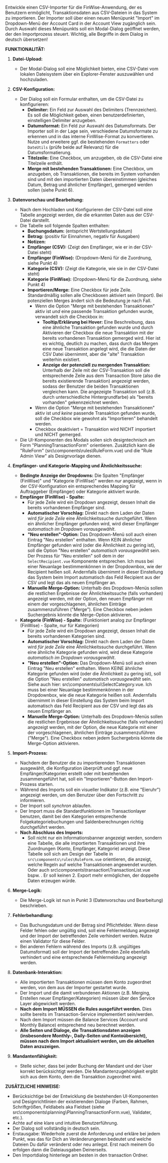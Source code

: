 
Entwickle einen CSV-Importer für die FinWise-Anwendung, der es Benutzern ermöglicht, Transaktionsdaten aus CSV-Dateien in das System zu importieren. Der Importer soll über einen neuen Menüpunkt "Import" im Dropdown-Menü der Account Card in der Account View zugänglich sein. Durch Auswahl dieses Menüpunkts soll ein Modal-Dialog geöffnet werden, der den Importprozess steuert. Wichtig, alle Begriffe in dem Dialog in deutsch übersetzen!

**FUNKTIONALITÄT:**

1.  **Datei-Upload:**
    *   Der Modal-Dialog soll eine Möglichkeit bieten, eine CSV-Datei vom lokalen Dateisystem über ein Explorer-Fenster auszuwählen und hochzuladen.

2.  **CSV-Konfiguration:**
    *   Der Dialog soll ein Formular enthalten, um die CSV-Datei zu konfigurieren:
        *   **Delimiter:** Ein Feld zur Auswahl des Delimiters (Trennzeichen). Es soll die Möglichkeit geben, einen benutzerdefinierten, einstelligen Delimiter anzugeben.
        *   **Datumsformat:** Ein Feld zur Auswahl des Datumsformats. Der Importer soll in der Lage sein, verschiedene Datumsformate zu erkennen und in das interne FinWise-Format zu konvertieren. Nutze und erweitere ggf. die bestehenden `Formatters` oder `DateUtils` (prüfe beide auf Relevanz) für die Datumsformatierung.
        *   **Titelzeile:** Eine Checkbox, um anzugeben, ob die CSV-Datei eine Titelzeile enthält.
        *   **Merge mit bestehenden Transaktionen:** Eine Checkbox, um anzugeben, ob Transaktionen, die bereits im System vorhanden sind und mit den importierten Daten übereinstimmen (gleiches Datum, Betrag und ähnlicher Empfänger), gemerged werden sollen (siehe Punkt 6).

3.  **Datenvorschau und Bearbeitung:**
    *   Nach dem Hochladen und Konfigurieren der CSV-Datei soll eine Tabelle angezeigt werden, die die erkannten Daten aus der CSV-Datei darstellt.
    *   Die Tabelle soll folgende Spalten enthalten:
        *   **Buchungsdatum:** (entspricht Wertstellungsdatum)
        *   **Betrag:** (positiv für Einnahmen, negativ für Ausgaben)
        *   **Notizen:**
        *   **Empfänger (CSV):** (Zeigt den Empfänger, wie er in der CSV-Datei steht)
        *   **Empfänger (FinWise):** (Dropdown-Menü für die Zuordnung, siehe Punkt 4)
        *   **Kategorie (CSV):** (Zeigt die Kategorie, wie sie in der CSV-Datei steht)
        *   **Kategorie (FinWise):** (Dropdown-Menü für die Zuordnung, siehe Punkt 4)
        *   **Importieren/Merge:** Eine Checkbox für jede Zeile. Standardmäßig sollen alle Checkboxen aktiviert sein (Import). Bei potenziellen Merges ändert sich die Bedeutung je nach Fall.
            *   Wenn die Option "Merge mit bestehenden Transaktionen" aktiv ist *und* eine passende Transaktion gefunden wurde, verwandelt sich die Checkbox in:
                *   **Tooltip/Erklärung bei Hover:** Eine Beschreibung, dass eine ähnliche Transaktion gefunden wurde und durch Aktivieren der Checkbox die neue Transaktion mit der bereits vorhandenen Transaktion gemerged wird. Hier ist es wichtig, deutlich zu machen, dass durch das Mergen eine neue Transaktion angelegt wird, die die Daten der CSV Datei übernimmt, aber die "alte" Transaktion weiterhin existiert.
                *   **Anzeige der potenziell zu mergenden Transaktion:** Unterhalb der Zeile mit der CSV-Transaktion soll die entsprechende Zeile aus dem Transaction Store (also die bereits existierende Transaktion) angezeigt werden, sodass der Benutzer die beiden Transaktionen vergleichen kann. Die angezeigte Transaktion soll (z.B. durch unterschiedliche Hintergrundfarbe) als "bereits vorhanden" gekennzeichnet werden.
            *   Wenn die Option "Merge mit bestehenden Transaktionen" aktiv ist *und keine* passende Transaktion gefunden wurde, soll die Checkbox wie gewohnt als "Importieren" behandelt werden.
            * Checkbox deaktiviert = Transaktion wird NICHT importiert und NICHT gemerged.
    *   Die UI-Komponenten des Modals sollen sich designtechnisch am Form "PlanningTransactionForm" orientieren. Zusätzlich kann die "RuleForm" (src\components\rules\RuleForm.vue) und die "Rule Admin View" als Designvorlage dienen.

4.  **Empfänger- und Kategorie-Mapping und Ähnlichkeitssuche:**
    *   **Bedingte Anzeige der Dropdowns:** Die Spalten "Empfänger (FinWise)" und "Kategorie (FinWise)" werden *nur* angezeigt, wenn in der CSV-Konfiguration ein entsprechendes Mapping für Auftraggeber (Empfänger) oder Kategorie aktiviert wurde.
    *   **Empfänger (FinWise) - Spalte:**
        *  Für jede Zeile wird ein Dropdown angezeigt, dessen Inhalt die bereits vorhandenen Empfänger sind.
        *  **Automatischer Vorschlag:** Direkt nach dem Laden der Daten wird *für jede Zeile* eine Ähnlichkeitssuche durchgeführt. Wenn ein ähnlicher Empfänger gefunden wird, wird dieser Empfänger *automatisch im Dropdown vorausgewählt*.
        *  **"Neu erstellen"-Option:** Das Dropdown-Menü soll auch einen Eintrag "Neu erstellen" enthalten. Wenn KEIN ähnlicher Empfänger gefunden wird (oder die Ähnlichkeit zu gering ist), soll die Option "Neu erstellen" *automatisch vorausgewählt* sein.  Der Prozess für "Neu erstellen" soll dem in der `SelectRecipient.vue` Komponente entsprechen. Ich muss bei einer Neuanlage bestimmenkönnen in der Dropdownbox, wie der Recipient heißen soll. Andernfalls übernimmt in dieser Einstellung das System beim Import automatisch das Feld Recipient aus der CSV und legt das als neuen Empfänger an.
        *   **Manuelle Merge-Option:** Unterhalb des Dropdown-Menüs sollen die restlichen Ergebnisse der Ähnlichkeitssuche (falls vorhanden) angezeigt werden, mit der Option, den neuen Empfänger mit einem der vorgeschlagenen, ähnlichen Einträge zusammenzuführen ("Merge"). Eine Checkbox neben jedem Suchergebnis könnte die Merge-Option aktivieren.
    *   **Kategorie (FinWise) - Spalte:** (Funktioniert analog zur Empfänger (FinWise) - Spalte, nur für Kategorien)
        *  Für jede Zeile wird ein Dropdown angezeigt, dessen Inhalt die bereits vorhandenen Kategorien sind.
        *  **Automatischer Vorschlag:** Direkt nach dem Laden der Daten wird *für jede Zeile* eine Ähnlichkeitssuche durchgeführt. Wenn eine ähnliche Kategorie gefunden wird, wird diese Kategorie *automatisch im Dropdown vorausgewählt*.
        *  **"Neu erstellen"-Option:** Das Dropdown-Menü soll auch einen Eintrag "Neu erstellen" enthalten. Wenn KEINE ähnliche Kategorie gefunden wird (oder die Ähnlichkeit zu gering ist), soll die Option "Neu erstellen" *automatisch vorausgewählt* sein. Siehe auch hier: src\components\ui\SelectCategory.vue.  Ich muss bei einer Neuanlage bestimmenkönnen in der Dropdownbox, wie die neue Kategorie heißen soll. Andernfalls übernimmt in dieser Einstellung das System beim Import automatisch das Feld Recipient aus der CSV und legt das als neuen Empfänger an.
        *   **Manuelle Merge-Option:** Unterhalb des Dropdown-Menüs sollen die restlichen Ergebnisse der Ähnlichkeitssuche (falls vorhanden) angezeigt werden, mit der Option, die neue Kategorie mit einer der vorgeschlagenen, ähnlichen Einträge zusammenzuführen ("Merge"). Eine Checkbox neben jedem Suchergebnis könnte die Merge-Option aktivieren.

5.  **Import-Prozess:**
    *   Nachdem der Benutzer die zu importierenden Transaktionen ausgewählt, die Konfiguration überprüft und ggf. neue Empfänger/Kategorien erstellt oder mit bestehenden zusammengeführt hat, soll ein "Importieren"-Button den Import-Prozess starten.
    *   Während des Imports soll ein visueller Indikator (z.B. eine "Eieruhr") angezeigt werden, um den Benutzer über den Fortschritt zu informieren.
    *   Der Import soll *synchron* ablaufen.
    *   Der Import muss die Standardfunktionen im Transactionlayer benutzen, damit bei den Kategorien entsprechende Folgekategoriebuchungen und Saldenberechnungen richtig durchgeführt werden.
    *   **Nach Abschluss des Imports:**
        *   Soll nicht nur ein Informationsbanner angezeigt werden, sondern eine Tabelle, die alle importierten Transaktionen und ihre Zuordnungen (Konto, Empfänger, Kategorie) anzeigt. Diese Tabelle soll sich am Design der Tabelle in `src\components\rules\RuleForm.vue` orientieren, die anzeigt, welche Regeln auf welche Transaktionen angewendet wurden. Oder auch src\components\transaction\TransactionList.vue bspw. . Er soll keinen 2. Export mehr ermöglichen, der doppelte Daten erzeugen würde.


6.  **Merge-Logik:**
    *   Die Merge-Logik ist nun in Punkt 3 (Datenvorschau und Bearbeitung) beschrieben.

7.  **Fehlerbehandlung:**
    *   Das Buchungsdatum und der Betrag sind Pflichtfelder. Wenn diese Felder fehlen oder ungültig sind, soll eine Fehlermeldung angezeigt und der Import der betreffenden Zeile verhindert werden. Nutze einen Validator für diese Felder.
    *   Bei anderen Fehlern während des Imports (z.B. ungültiges Datumsformat) soll der Import der betreffenden Zeile ebenfalls verhindert und eine entsprechende Fehlermeldung angezeigt werden.

8.  **Datenbank-Interaktion:**
    *   Alle importierten Transaktionen müssen dem Konto zugeordnet werden, von dem aus der Importer gestartet wurde.
    *   Der Import und die damit verbundenen Aktionen (z.B. Merging, Erstellen neuer Empfänger/Kategorien) müssen über den Service Layer abgewickelt werden.
    *   **Nach dem Import MÜSSEN die Rules ausgeführt werden.** Dies sollte bereits im Transaction-Service implementiert sein/werden.
    *   Nach dem Import müssen die Balance Services (Account und Monthly Balance) entsprechend neu berechnet werden.
    *   **Alle Seiten und Dialoge, die Transaktionsdaten anzeigen (insbesondere Monthly-, Daily-Seiten und Kontoübersicht), müssen nach dem Import aktualisiert werden, um die aktuellen Daten anzuzeigen.**

9.  **Mandantenfähigkeit:**
    *   Stelle sicher, dass bei jeder Buchung der Mandant und der User korrekt berücksichtigt werden. Die Mandantenzugehörigkeit ergibt sich aus dem Konto, dem die Transaktion zugeordnet wird.

**ZUSÄTZLICHE HINWEISE:**

*   Berücksichtige bei der Entwicklung die bestehenden UI-Komponenten und Designrichtlinien der existierenden Dialoge (Farben, Rahmen, Schriftgrößen, Feldlabels aka Fieldset (siehe src\components\planning\PlanningTransactionForm.vue), Validater, etc.).
*   Achte auf eine klare und intuitive Benutzerführung.
*   Der Dialog soll vollständig in deutsch sein.
*   Erstausgabe: Wiederhole zuerst die Anforderung und erkläre bei jedem Punkt, was das für Dich an Veränderungenen bedeutet und welche Dateien Du dafür veränderst oder neu anlegst. Erst nach meinem Go erfolgen dann die Dateiausgaben Deinerseits.
*   Den Importdialog hinterlege am besten in den transaction Ordner.
